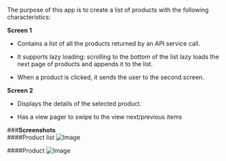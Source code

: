 The purpose of this app is to create a list of products with the following characteristics:


**Screen 1**

  *   Contains a list of all the products returned by an API service call.

  *   It supports lazy loading: scrolling to the bottom of the list lazy loads the next page of products and appends it to the list.

  *   When a product is clicked, it sends the user to the second screen.


**Screen 2**


  *   Displays the details of the selected product.

  *   Has a view pager to swipe to the view next/previous items

###**Screenshots** <br/>
####Product list
![Image](https://github.com/reneargento/android-product-list/blob/master/ProductList/raw/screenshots/product-list.png)

####Product
![Image](https://github.com/reneargento/android-product-list/blob/master/ProductList/raw/screenshots/product.png)

